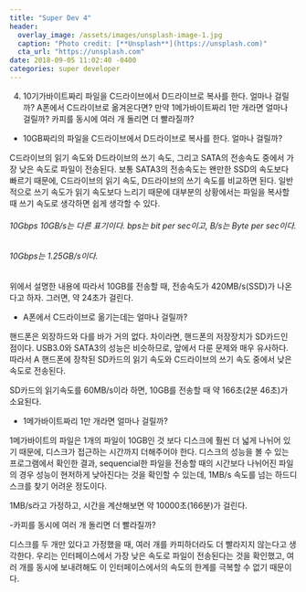 ```yaml
---
title: "Super Dev 4"
header:
  overlay_image: /assets/images/unsplash-image-1.jpg
  caption: "Photo credit: [**Unsplash**](https://unsplash.com)"
  cta_url: "https://unsplash.com"
date: 2018-09-05 11:02:40 -0400
categories: super developer
---
```


<ol start="4">
  <li>10기가바이트짜리 파일을 C드라이브에서 D드라이브로 복사를 한다. 얼마나 걸릴까? A폰에서 C드라이브로 옮겨온다면? 만약 1메가바이트짜리 1만 개라면 얼마나 걸릴까? 카피를 동시에 여러 개 돌리면 더 빨라질까?</li>
</ol>

- 10GB짜리의 파일을 C드라이브에서 D드라이브로 복사를 한다. 얼마나 걸릴까?

C드라이브의 읽기 속도와 D드라이브의 쓰기 속도, 그리고 SATA의 전송속도 중에서 가장 낮은 속도로 파일이 전송된다. 보통 SATA3의 전송속도는 왠만한 SSD의 속도보다 빠르기 때문에, C드라이브의 읽기 속도, D드라이브의 쓰기 속도를 비교하면 된다. 일반적으로 쓰기 속도가 읽기 속도보다 느리기 때문에 대부분의 상황에서는 파일을 복사할 때 쓰기 속도로 생각하면 쉽게 생각할 수 있다.

###### 10Gbps 10GB/s는 다른 표기이다. bps는 bit per sec이고, B/s는 Byte per sec이다.
###### 10Gbps는 1.25GB/s이다.

위에서 설명한 내용에 따라서 10GB를 전송할 때, 전송속도가 420MB/s(SSD)가 나온다고 하자. 그러면, 약 24초가 걸린다.

- A폰에서 C드라이브로 옮기는데는 얼마나 걸릴까?

핸드폰은 외장하드와 다를 바가 거의 없다. 차이라면, 핸드폰의 저장장치가 SD카드인 점이다. USB3.0와 SATA3의 성능은 비슷하므로, 앞에서 다룬 문제와 매우 유사하다. 따라서 A 핸드폰에 장착된 SD카드의 읽기 속도와 C드라이브의 쓰기 속도 중에서 낮은 속도로 전송된다.

SD카드의 읽기속도를 60MB/s이라 하면, 10GB를 전송할 때 약 166초(2분 46초)가 소요된다.

- 1메가바이트짜리 1만 개라면 얼마나 걸릴까?

1메가바이트의 파일은 1개의 파일이 10GB인 것 보다 디스크에 훨씬 더 넓게 나뉘어 있기 때문에, 디스크가 접근하는 시간까지 더해주어야 한다. 디스크의 성능을 볼 수 있는 프로그램에서 확인한 결과, sequencial한 파일을 전송할 때의 시간보다 나뉘어진 파일의 경우 성능이 현저하게 낮아진다는 것을 확인할 수 있는데, 1MB/s 속도를 넘는 하드디스크를 찾기 어려운 정도이다. 

1MB/s라고 가정하고, 시간을 계산해보면 약 10000초(166분)가 걸린다.

-카피를 동시에 여러 개 돌리면 더 빨라질까?

디스크를 두 개만 있다고 가정했을 때, 여러 개를 카피하더라도 더 빨라지지 않는다고 생각한다. 우리는 인터페이스에서 가장 낮은 속도로 파일이 전송된다는 것을 확인했고, 여러 개를 동시에 보내려해도 이 인터페이스에서의 속도의 한계를 극복할 수 없기 때문이다.

